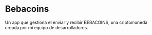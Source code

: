 # Bebacoins
Un app que gestiona el enviar y recibir BEBACOINS, una criptomoneda creada por mi equipo de desarrolladores.
